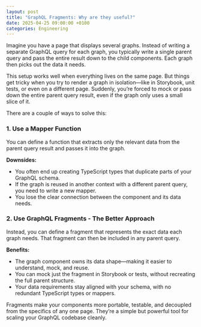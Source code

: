 ```yaml
---
layout: post
title: "GraphQL Fragments: Why are they useful?"
date: 2025-04-25 09:00:00 +0100
categories: Engineering
---
```


Imagine you have a page that displays several graphs. Instead of writing a separate GraphQL query for each graph, you typically write a single parent query and pass the entire result down to the child components. Each graph then picks out the data it needs.

This setup works well when everything lives on the same page. But things get tricky when you try to render a graph in isolation—like in Storybook, unit tests, or even on a different page. Suddenly, you’re forced to mock or pass down the entire parent query result, even if the graph only uses a small slice of it.

There are a couple of ways to solve this:

### 1. Use a Mapper Function

You can define a function that extracts only the relevant data from the parent query result and passes it into the graph.

**Downsides:**

- You often end up creating TypeScript types that duplicate parts of your GraphQL schema.
- If the graph is reused in another context with a different parent query, you need to write a new mapper.
- You lose the clear connection between the component and its data needs.

### 2. Use GraphQL Fragments - The Better Approach

Instead, you can define a fragment that represents the exact data each graph needs. That fragment can then be included in any parent query.

**Benefits:**

- The graph component owns its data shape—making it easier to understand, mock, and reuse.
- You can mock just the fragment in Storybook or tests, without recreating the full parent structure.
- Your data requirements stay aligned with your schema, with no redundant TypeScript types or mappers.

Fragments make your components more portable, testable, and decoupled from the specifics of any one page. They’re a simple but powerful tool for scaling your GraphQL codebase cleanly.
